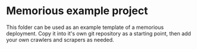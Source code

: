 # Memorious example project

This folder can be used as an example template of a memorious deployment.
Copy it into it's own git repository as a starting point, then add your
own crawlers and scrapers as needed.
